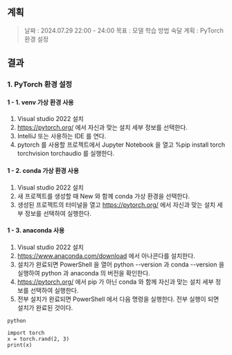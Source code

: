 
## 계획

> 날짜 : 2024.07.29 22:00 - 24:00
> 목표 : 모델 학습 방법 숙달
> 계획 : PyTorch 환경 설정

## 결과

### 1. PyTorch 환경 설정

#### 1 - 1. venv 가상 환경 사용

1. Visual studio 2022 설치
2. https://pytorch.org/ 에서 자신과 맞는 설치 세부 정보를 선택한다.
3. IntelliJ 또는 사용하는 IDE 를 연다.
4. pytorch  를 사용할 프로젝트에서 Jupyter Notebook 을 열고 %pip install torch torchvision torchaudio 를 실행한다.


#### 1 - 2. conda 가상 환경 사용
1. Visual studio 2022 설치
2. 새 프로젝트를 생성할 때 New 와 함께 conda 가상 환경을 선택한다.
3. 생성된 프로젝트의 터미널을 열고 https://pytorch.org/ 에서 자신과 맞는 설치 세부 정보를 선택하여 실행한다.


#### 1 - 3. anaconda 사용
1. Visual studio 2022 설치
2. https://www.anaconda.com/download 에서 아나콘다를 설치한다.
3. 설치가 완료되면 PowerShell 을 열어 python --version 과 conda --version 을 실행하여 python 과 anaconda 의 버전을 확인한다.
4. https://pytorch.org/ 에서 pip 가 아닌 conda 와 함께 자신과 맞는 설치 세부 정보를 선택하여 실행한다.
5. 전부 설치가 완료되면 PowerShell 에서 다음 명령을 실행한다. 전부 실행이 되면 설치가 완료된 것이다.

```
python

import torch
x = torch.rand(2, 3)
print(x)
```